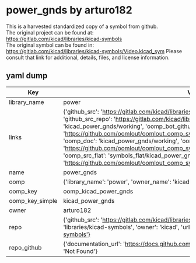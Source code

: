 # power_gnds by arturo182  
This is a harvested standardized copy of a symbol from github.  
The original project can be found at:  
https://gitlab.com/kicad/libraries/kicad-symbols  
The original symbol can be found in:
https://gitlab.com/kicad/libraries/kicad-symbols/Video.kicad_sym
Please consult that link for additional, details, files, and license information.  
## yaml dump  
| Key | Value |  
| --- | --- |  
| library_name | power |  
| links | {'github_src': 'https://gitlab.com/kicad/libraries/kicad-symbols/Video.kicad_sym', 'github_src_repo': 'https://gitlab.com/kicad/libraries/kicad-symbols', 'oomp_bot': 'kicad_power_gnds/working', 'oomp_bot_github': 'https://github.com/oomlout/oomlout_oomp_symbol_bot/tree/main/kicad_power_gnds/working', 'oomp_doc': 'kicad_power_gnds/working', 'oomp_doc_github': 'https://github.com/oomlout/oomlout_oomp_symbol_doc/tree/main/kicad_power_gnds/working', 'oomp_src_flat': 'symbols_flat/kicad_power_gnds/working', 'oomp_src_flat_github': 'https://github.com/oomlout/oomlout_oomp_symbol_src/tree/main/kicad_power_gnds/working'} |  
| name | power_gnds |  
| oomp | {'library_name': 'power', 'owner_name': 'kicad', 'symbol_name': 'power_gnds'} |  
| oomp_key | oomp_kicad_power_gnds |  
| oomp_key_simple | kicad_power_gnds |  
| owner | arturo182 |  
| repo | {'github_src': 'https://gitlab.com/kicad/libraries/kicad-symbols/Video.kicad_sym', 'name': 'libraries/kicad-symbols', 'owner': 'kicad', 'url': 'https://gitlab.com/kicad/libraries/kicad-symbols'} |  
| repo_github | {'documentation_url': 'https://docs.github.com/rest/repos/repos#get-a-repository', 'message': 'Not Found'} |  

